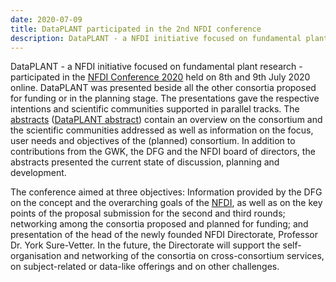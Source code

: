 ```yaml
---
date: 2020-07-09
title: DataPLANT participated in the 2nd NFDI conference
description: DataPLANT - a NFDI initiative focused on fundamental plant research - participated in the NFDI Conference 2020 held on 8th and 9th July 2020 online. DataPLANT was presented beside all the other consortia proposed for funding or in the planning stage. The presentations gave the respective intentions and scientific communities supported in parallel tracks. The abstracts contain an overview on the consortium and the scientific communities addressed as well as information on the focus, user needs ...
---
```


DataPLANT - a NFDI initiative focused on fundamental plant research - participated in the [NFDI Conference 2020](https://www.dfg.de/en/research_funding/programmes/nfdi/conference_2020/index.html) held on 8th and 9th July 2020 online. DataPLANT was presented beside all the other consortia proposed for funding or in the planning stage. The presentations gave the respective intentions and scientific communities supported in parallel tracks. The [abstracts](https://www.dfg.de/foerderung/programme/nfdi/konferenz_2020/konferenzabstracts/index.html) ([DataPLANT abstract](https://www.dfg.de/download/pdf/foerderung/programme/nfdi/nfdi_konferenz_2020/dataplant_abstract.pdf)) contain an overview on the consortium and the scientific communities addressed as well as information on the focus, user needs and objectives of the (planned) consortium. In addition to contributions from the GWK, the DFG and the NFDI board of directors, the abstracts presented the current state of discussion, planning and development.

The conference aimed at three objectives: Information provided by the DFG on the concept and the overarching goals of the [NFDI](https://www.nfdi.de/), as well as on the key points of the proposal submission for the second and third rounds; networking among the consortia proposed and planned for funding; and presentation of the head of the newly founded NFDI Directorate, Professor Dr. York Sure-Vetter. In the future, the Directorate will support the self-organisation and networking of the consortia on cross-consortium services, on subject-related or data-like offerings and on other challenges. 